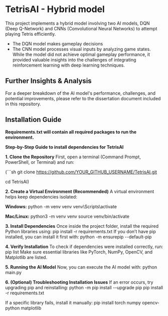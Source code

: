 # **TetrisAI - Hybrid model**

This project implements a hybrid model involving two AI models, DQN (Deep Q-Network) and CNNs (Convolutional Neural Networks) to attempt playing Tetris efficiently. 
- The DQN model makes gameplay decisions 
- The CNN model processes visual inputs by analyzing game states.
While the model did not achieve optimal gameplay performance, it provided valuable insights into the challenges of integrating reinforcement learning with deep learning techniques.

## Further Insights & Analysis  
For a deeper breakdown of the AI model's performance, challenges, and potential improvements, please refer to the dissertation document included in this repository.

## **Installation Guide**
**Requirements.txt will contain all required packages to run the environment.**

**Step-by-Step Guide to install dependencies for TetrisAI**

**1. Clone the Repository**
First, open a terminal (Command Prompt, PowerShell, or Terminal) and run:

(```sh git clone https://github.com/YOUR_GITHUB_USERNAME/TetrisAI.git

cd TetrisAI)

**2. Create a Virtual Environment (Recommended)**
A virtual environment helps keep dependencies isolated:

**Windows:**
python -m venv venv
venv\Scripts\activate

**Mac/Linux:**
python3 -m venv venv
source venv/bin/activate

**3. Install Dependencies**
Once inside the project folder, install the required Python libraries using:
pip install -r requirements.txt
If you don’t have pip installed, you can install it first with:
python -m ensurepip --default-pip

**4. Verify Installation**
To check if dependencies were installed correctly, run:
pip list
Make sure essential libraries like PyTorch, NumPy, OpenCV, and Matplotlib are listed.

**5. Running the AI Model**
Now, you can execute the AI model with:
python main.py

**6. (Optional) Troubleshooting Installation Issues**
If an error occurs, try upgrading pip and reinstalling:
python -m pip install --upgrade pip
pip install -r requirements.txt

If a specific library fails, install it manually:
pip install torch numpy opencv-python matplotlib


